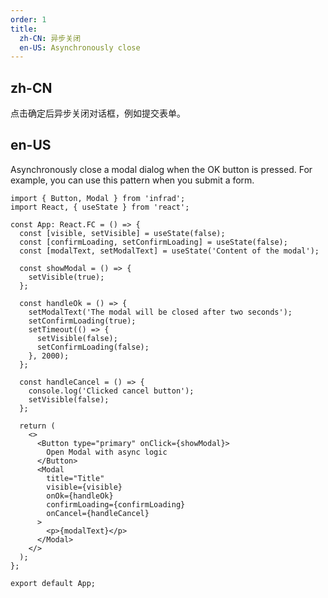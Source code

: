 ```yaml
---
order: 1
title:
  zh-CN: 异步关闭
  en-US: Asynchronously close
---
```


## zh-CN

点击确定后异步关闭对话框，例如提交表单。

## en-US

Asynchronously close a modal dialog when the OK button is pressed. For example, you can use this pattern when you submit a form.

```tsx
import { Button, Modal } from 'infrad';
import React, { useState } from 'react';

const App: React.FC = () => {
  const [visible, setVisible] = useState(false);
  const [confirmLoading, setConfirmLoading] = useState(false);
  const [modalText, setModalText] = useState('Content of the modal');

  const showModal = () => {
    setVisible(true);
  };

  const handleOk = () => {
    setModalText('The modal will be closed after two seconds');
    setConfirmLoading(true);
    setTimeout(() => {
      setVisible(false);
      setConfirmLoading(false);
    }, 2000);
  };

  const handleCancel = () => {
    console.log('Clicked cancel button');
    setVisible(false);
  };

  return (
    <>
      <Button type="primary" onClick={showModal}>
        Open Modal with async logic
      </Button>
      <Modal
        title="Title"
        visible={visible}
        onOk={handleOk}
        confirmLoading={confirmLoading}
        onCancel={handleCancel}
      >
        <p>{modalText}</p>
      </Modal>
    </>
  );
};

export default App;
```
